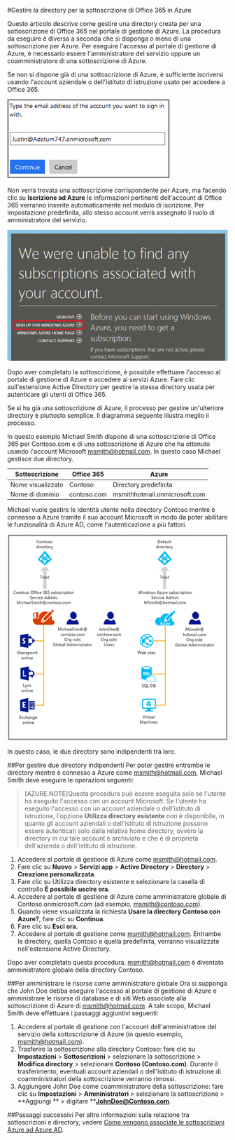 <properties
   pageTitle="Gestire la directory per la sottoscrizione di Office 365 in Azure"
   description="Informazioni su come gestire la directory dell'account di una sottoscrizione di Office 365 con Azure Active Directory e il portale di gestione"
   services="active-directory"
   documentationCenter=""
   authors="curtand"
   manager="stevenpo"
   editor=""/>

<tags
   ms.service="active-directory"
   ms.devlang="na"
   ms.topic="article"
   ms.tgt_pltfrm="na"
   ms.workload="identity"
   ms.date="09/21/2015"
   ms.author="curtand"/>

#Gestire la directory per la sottoscrizione di Office 365 in Azure

Questo articolo descrive come gestire una directory creata per una sottoscrizione di Office 365 nel portale di gestione di Azure. La procedura da eseguire è diversa a seconda che si disponga o meno di una sottoscrizione per Azure. Per eseguire l'accesso al portale di gestione di Azure, è necessario essere l'amministratore del servizio oppure un coamministratore di una sottoscrizione di Azure.

Se non si dispone già di una sottoscrizione di Azure, è sufficiente iscriversi usando l'account aziendale o dell'istituto di istruzione usato per accedere a Office 365.

![](./media/active-directory-manage-o365-subscription/AAD_O365_01.png)

Non verrà trovata una sottoscrizione corrispondente per Azure, ma facendo clic su **Iscrizione ad Azure** le informazioni pertinenti dell'account di Office 365 verranno inserite automaticamente nel modulo di iscrizione. Per impostazione predefinita, allo stesso account verrà assegnato il ruolo di amministratore del servizio.

![](./media/active-directory-manage-o365-subscription/AAD_O365_02.png)

Dopo aver completato la sottoscrizione, è possibile effettuare l'accesso al portale di gestione di Azure e accedere ai servizi Azure. Fare clic sull'estensione Active Directory per gestire la stessa directory usata per autenticare gli utenti di Office 365.

Se si ha già una sottoscrizione di Azure, il processo per gestire un'ulteriore directory è piuttosto semplice. Il diagramma seguente illustra meglio il processo.

In questo esempio Michael Smith dispone di una sottoscrizione di Office 365 per Contoso.com e di una sottoscrizione di Azure che ha ottenuto usando l'account Microsoft msmith@hotmail.com. In questo caso Michael gestisce due directory.

| Sottoscrizione | Office 365 | Azure |
|  -------------- | ------------- | ------------------------------- |
| Nome visualizzato | Contoso | Directory predefinita |
| Nome di dominio | contoso.com | msmithhotmail.onmicrosoft.com |

Michael vuole gestire le identità utente nella directory Contoso mentre è connesso a Azure tramite il suo account Microsoft in modo da poter abilitare le funzionalità di Azure AD, come l'autenticazione a più fattori.

![](./media/active-directory-manage-o365-subscription/AAD_O365_03.png)

In questo caso, le due directory sono indipendenti tra loro.

##Per gestire due directory indipendenti
Per poter gestire entrambe le directory mentre è connesso a Azure come msmith@hotmail.com, Michael Smith deve eseguire le operazioni seguenti:

> [AZURE.NOTE]Questa procedura può essere eseguita solo se l'utente ha eseguito l'accesso con un account Microsoft. Se l'utente ha eseguito l'accesso con un account aziendale o dell'istituto di istruzione, l'opzione **Utilizza directory esistente** non è disponibile, in quanto gli account aziendali o dell'istituto di istruzione possono essere autenticati solo dalla relativa home directory, ovvero la directory in cui tale account è archiviato e che è di proprietà dell'azienda o dell'istituto di istruzione.

1.	Accedere al portale di gestione di Azure come msmith@hotmail.com.
2.	Fare clic su **Nuovo** > **Servizi app** > **Active Directory** > **Directory** > **Creazione personalizzata**.
3.	Fare clic su Utilizza directory esistente e selezionare la casella di controllo **È possibile uscire ora**.
4.	Accedere al portale di gestione di Azure come amministratore globale di Contoso.onmicrosoft.com (ad esempio, msmith@contoso.com).
5.	Quando viene visualizzata la richiesta **Usare la directory Contoso con Azure?**, fare clic su **Continua**.
6.	Fare clic su **Esci ora**.
7.	Accedere al portale di gestione come msmith@hotmail.com. Entrambe le directory, quella Contoso e quella predefinita, verranno visualizzate nell'estensione Active Directory.

Dopo aver completato questa procedura, msmith@hotmail.com è diventato amministratore globale della directory Contoso.

##Per amministrare le risorse come amministratore globale
Ora si supponga che John Doe debba eseguire l'accesso al portale di gestione di Azure e amministrare le risorse di database e di siti Web associate alla sottoscrizione di Azure di msmith@hotmail.com. A tale scopo, Michael Smith deve effettuare i passaggi aggiuntivi seguenti:

1.	Accedere al portale di gestione con l'account dell'amministratore del servizio della sottoscrizione di Azure (in questo esempio, msmith@hotmail.com).
2.	Trasferire la sottoscrizione alla directory Contoso: fare clic su **Impostazioni** > **Sottoscrizioni** > selezionare la sottoscrizione > **Modifica directory** > selezionare **Contoso (Contoso.com)**. Durante il trasferimento, eventuali account aziendali o dell'istituto di istruzione di coamministratori della sottoscrizione verranno rimossi.
3.	Aggiungere John Doe come coamministratore della sottoscrizione: fare clic su **Impostazioni** > **Amministratori** > selezionare la sottoscrizione > **Aggiungi ** > digitare ****JohnDoe@Contoso.com**.

##Passaggi successivi
Per altre informazioni sulla relazione tra sottoscrizioni e directory, vedere [Come vengono associate le sottoscrizioni Azure ad Azure AD](active-directory-how-subscriptions-associated-directory.md).

<!---HONumber=Oct15_HO3-->